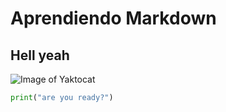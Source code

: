 # Aprendiendo Markdown
## Hell yeah

![Image of Yaktocat](https://octodex.github.com/images/yaktocat.png)

``` python
print("are you ready?")
```

